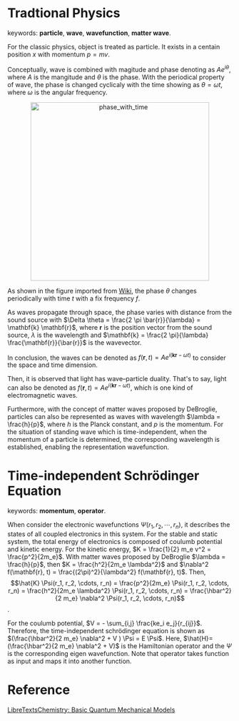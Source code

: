 # Tradtional Physics
keywords: **particle**, **wave**, **wavefunction**, **matter wave**.

For the classic physics, object is treated as particle. It exists in a centain position $x$ with momentum $p = mv$.

Conceptually, wave is combined with magitude and phase denoting as $Ae^{i\theta}$, where $A$ is the mangitude and $\theta$ is the phase.
With the periodical property of wave, the phase is changed cyclicaly with the time showing as $\theta = \omega t$, where $\omega$ is the angular frequency.

<!-- ![phase_with_time](https://github.com/Oceanusity/AI4DFT/assets/36795878/1654f8ef-c1cb-4a54-9ef6-b15cae5e1377) -->
<p align="center">
<img src="https://github.com/Oceanusity/AI4DFT/assets/36795878/1654f8ef-c1cb-4a54-9ef6-b15cae5e1377" width="400" class="center" alt="phase_with_time"/>
</p>

As shown in the figure imported from [Wiki](https://commons.wikimedia.org/wiki/File:Out_of_phase_AE.gif), the phase $\theta$ changes periodically with time $t$ with a fix frequency $f$. 

As waves propagate through space, the phase varies with distance from the sound source with $\Delta \theta = \frac{2 \pi \bar{r}}{\lambda} = \mathbf{k} \mathbf{r}$, where $\mathbf{r}$ is the position vector from the sound source, $\lambda$ is the wavelength and $\mathbf{k} = \frac{2 \pi}{\lambda} \frac{\mathbf{r}}{\bar{r}}$ is the wavevector.

In conclusion, the waves can be denoted as $f(\mathbf{r}, t) = Ae^{i(\mathbf{k}\mathbf{r} - \omega t)}$ to consider the space and time dimension.

Then, it is observed that light has wave–particle duality. That's to say, light can also be denoted as $f(\mathbf{r}, t) = Ae^{i(\mathbf{k}\mathbf{r} - \omega t)}$, which is one kind of electromagnetic waves.

Furthermore, with the concept of matter waves proposed by DeBroglie, particles can also be represented as waves with wavelength $\lambda = \frac{h}{p}$, where $h$ is the Planck constant, and $p$ is the momentum. 
For the situation of standing wave which is time-independent, when the momentum of a particle is determined, the corresponding wavelength is established, enabling the representation wavefunction.

# Time-independent Schrödinger Equation
keywords: **momentum**, **operator**.

When consider the electronic wavefunctions $\Psi(r_1, r_2, \cdots, r_n)$, it describes the states of all coupled electronics in this system. 
For the stable and static system, the total energy of electronics is composed of coulumb potential and kinetic energy.
For the kinetic energy, $K = \frac{1}{2} m_e v^2 = \frac{p^2}{2m_e}$. 
With matter waves proposed by DeBroglie $\lambda = \frac{h}{p}$, then $K = \frac{h^2}{2m_e \lambda^2}$ and $\nabla^2 f(\mathbf{r}, t) = \frac{(2\pi)^2}{\lambda^2} f(\mathbf{r}, t)$. 
Then, 
$$\hat{K}  \Psi(r_1, r_2, \cdots, r_n) = \frac{p^2}{2m_e}  \Psi(r_1, r_2, \cdots, r_n) = \frac{h^2}{2m_e \lambda^2}  \Psi(r_1, r_2, \cdots, r_n) = \frac{\hbar^2}{2 m_e} \nabla^2 \Psi(r_1, r_2, \cdots, r_n)$$.

For the coulumb potential, $V = - \sum_{i,j} \frac{ke_i e_j}{r_{ij}}$. 
Therefore, the time-independent schrödinger equation is shown as $(\frac{\hbar^2}{2 m_e} \nabla^2 + V ) \Psi = E \Psi$.
Here, $\hat{H}= (\frac{\hbar^2}{2 m_e} \nabla^2 + V)$ is the Hamiltonian operator and the $\Psi$ is the corresponding eigen wavefunction. Note that operator takes function as input and maps it into another function.

# Reference
[LibreTextsChemistry: Basic Quantum Mechanical Models ](https://chem.libretexts.org/Bookshelves/Physical_and_Theoretical_Chemistry_Textbook_Maps/Time_Dependent_Quantum_Mechanics_and_Spectroscopy_(Tokmakoff)/01%3A_Overview_of_Time-Independent_Quantum_Mechanics/1.03%3A_Basic_Quantum_Mechanical_Models)
